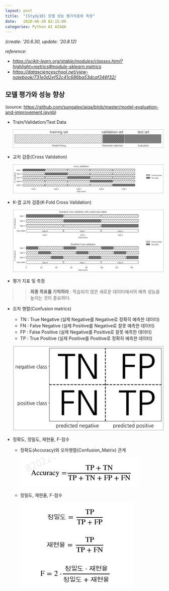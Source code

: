 ```yaml
---
layout: post
title:  "[Stydy10] 모델 성능 평가지표와 측정"
date:   2020-06-30 02:15:00
categories: Python AI AI&QA
---
```


*(create: '20.6.30, update: '20.8.12)*

*reference:*
  - *<https://scikit-learn.org/stable/modules/classes.html?highlight=metrics#module-sklearn.metrics>*
  - *<https://datascienceschool.net/view-notebook/731e0d2ef52c41c686ba53dcaf346f32/>*

## 모델 평가와 성능 향상

(source: <https://github.com/sungalex/aiqa/blob/master/model-evaluation-and-improvement.ipynb>)

  - Train/Validation/Test Data

    ![validataion_set](../img/validation_dataset.png)

  - 교차 검증(Cross Validation)

    ![cross-validation](../img/cross-validation.png)

  - K-겹 교차 검증(K-Fold Cross Validation)

    ![k-fold](../img/k-fold-cross-validation.png)

  - 평가 지표 및 측정

>> **최종 목표를 기억하라** : 학습되지 않은 새로운 데이터에서의 예측 성능을 높이는 것이 중요하다.

  - 오차 행렬(Confusion matrics)

    - TN : True Negative (실제 Negative를 Negative로 정확히 예측한 데이터)
    - FN : False Negative (실제 Positive를 Negative로 잘못 예측한 데이터)
    - FP : False Positive (실제 Negative를 Positive로 잘못 예측한 데이터)
    - TP : True Positive (실제 Positive를 Positive로 정확히 예측한 데이터)

    ![confusion_matrix](../img/confusion_matrix.png)

  - 정확도, 정밀도, 재현율, F-점수

    - 정확도(Accuracy)와 오차행렬(Confusion_Matrix) 관계

      ![accuracy-cm](../img/accuracy-confusion_matrix.PNG)

    - 정밀도, 재현율, F-점수

      ![Precision-Recall](../img/precision-recall-f_score.PNG)
